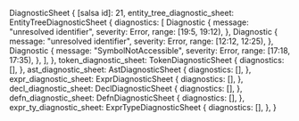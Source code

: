 DiagnosticSheet {
    [salsa id]: 21,
    entity_tree_diagnostic_sheet: EntityTreeDiagnosticSheet {
        diagnostics: [
            Diagnostic {
                message: "unresolved identifier",
                severity: Error,
                range: [19:5, 19:12),
            },
            Diagnostic {
                message: "unresolved identifier",
                severity: Error,
                range: [12:12, 12:25),
            },
            Diagnostic {
                message: "SymbolNotAccessible",
                severity: Error,
                range: [17:18, 17:35),
            },
        ],
    },
    token_diagnostic_sheet: TokenDiagnosticSheet {
        diagnostics: [],
    },
    ast_diagnostic_sheet: AstDiagnosticSheet {
        diagnostics: [],
    },
    expr_diagnostic_sheet: ExprDiagnosticSheet {
        diagnostics: [],
    },
    decl_diagnostic_sheet: DeclDiagnosticSheet {
        diagnostics: [],
    },
    defn_diagnostic_sheet: DefnDiagnosticSheet {
        diagnostics: [],
    },
    expr_ty_diagnostic_sheet: ExprTypeDiagnosticSheet {
        diagnostics: [],
    },
}